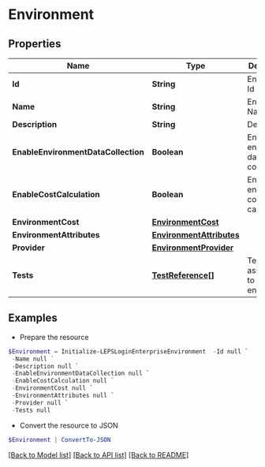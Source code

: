 # Environment
## Properties

Name | Type | Description | Notes
------------ | ------------- | ------------- | -------------
**Id** | **String** | Environment Id | [optional] 
**Name** | **String** | Environment Name | [optional] 
**Description** | **String** | Description | [optional] 
**EnableEnvironmentDataCollection** | **Boolean** | Enable environment data collection | [optional] 
**EnableCostCalculation** | **Boolean** | Enable environment cost calculation | [optional] 
**EnvironmentCost** | [**EnvironmentCost**](EnvironmentCost.md) |  | [optional] 
**EnvironmentAttributes** | [**EnvironmentAttributes**](EnvironmentAttributes.md) |  | [optional] 
**Provider** | [**EnvironmentProvider**](EnvironmentProvider.md) |  | [optional] 
**Tests** | [**TestReference[]**](TestReference.md) | Tests associated to this environment | [optional] 

## Examples

- Prepare the resource
```powershell
$Environment = Initialize-LEPSLoginEnterpriseEnvironment  -Id null `
 -Name null `
 -Description null `
 -EnableEnvironmentDataCollection null `
 -EnableCostCalculation null `
 -EnvironmentCost null `
 -EnvironmentAttributes null `
 -Provider null `
 -Tests null
```

- Convert the resource to JSON
```powershell
$Environment | ConvertTo-JSON
```

[[Back to Model list]](../README.md#documentation-for-models) [[Back to API list]](../README.md#documentation-for-api-endpoints) [[Back to README]](../README.md)

